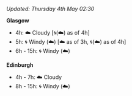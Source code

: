 *Updated: Thursday 4th May 02:30*

**Glasgow**

* 4h: :cloud: Cloudy [:cyclone:(:cloud:) as of 4h]
* 5h: :cyclone: Windy (:cloud:) [:cloud: as of 3h, :cyclone:(:cloud:) as of 4h]
* 6h - 15h: :cyclone: Windy (:cloud:)

**Edinburgh**

* 4h - 7h: :cloud: Cloudy
* 8h - 15h: :cyclone: Windy (:cloud:)
